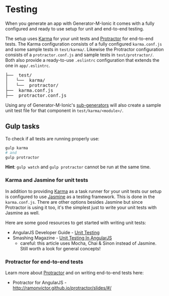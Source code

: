 # Testing
When you generate an app with Generator-M-Ionic it comes with a fully configured and ready to use setup for unit and end-to-end testing.

The setup uses [Karma](http://karma-runner.github.io/) for your unit tests and [Protractor](http://angular.github.io/protractor/#/) for end-to-end tests. The Karma configuration consists of a fully configured `karma.conf.js` and some sample tests in `test/karma/`. Likewise the Protractor configuration consists of a `protractor.conf.js` and sample tests in `test/protractor/`. Both also provide a ready-to-use `.eslintrc` configuration that extends the one in `app/.eslintrc`.

<pre>
├──  test/
│   └──  karma/
│   └──  protractor/
├──  karma.conf.js
├──  protractor.conf.js
</pre>

Using any of Generator-M-Ionic's [sub-generators](./sub_generators.md) will also create a sample unit test file for that component in `test/karma/<module>/`.


## Gulp tasks
To check if all tests are running properly use:

```sh
gulp karma
# and
gulp protractor
```
**Hint**: `gulp watch` and `gulp protractor` cannot be run at the same time.


### Karma and Jasmine for unit tests
In addition to providing [Karma](http://karma-runner.github.io/) as a task runner for your unit tests our setup is configured to use [Jasmine](http://jasmine.github.io/) as a testing framework. This is done in the `karma.conf.js`. There are other options besides Jasmine but since Protractor is using it too, it's the simplest just to write your unit tests with Jasmine as well.

Here are some good resources to get started with writing unit tests:
- AngularJS Developer Guide - [Unit Testing](https://docs.angularjs.org/guide/unit-testing)
- Smashing Magazine - [Unit Testing In AngularJS](http://www.smashingmagazine.com/2014/10/introduction-to-unit-testing-in-angularjs/)
  - careful: this article uses Mocha, Chai & Sinon instead of Jasmine. Still worth a look for general concepts!

### Protractor for end-to-end tests
Learn more about [Protractor](https://angular.github.io/protractor/#/) and on writing end-to-end tests here:
  - Protractor for AngularJS - http://ramonvictor.github.io/protractor/slides/#/
